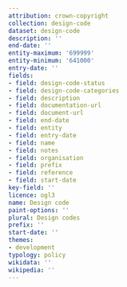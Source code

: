 ```yaml
---
attribution: crown-copyright
collection: design-code
dataset: design-code
description: ''
end-date: ''
entity-maximum: '699999'
entity-minimum: '641000'
entry-date: ''
fields:
- field: design-code-status
- field: design-code-categories
- field: description
- field: documentation-url
- field: document-url
- field: end-date
- field: entity
- field: entry-date
- field: name
- field: notes
- field: organisation
- field: prefix
- field: reference
- field: start-date
key-field: ''
licence: ogl3
name: Design code
paint-options: ''
plural: Design codes
prefix: ''
start-date: ''
themes:
- development
typology: policy
wikidata: ''
wikipedia: ''
---
```


